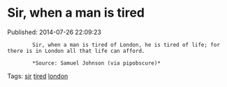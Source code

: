 
# Sir, when a man is tired 

Published: 2014-07-26 22:09:23


            
            Sir, when a man is tired of London, he is tired of life; for there is in London all that life can afford.

            *Source: Samuel Johnson (via pipobscure)*
            

Tags: [sir](tag-sir.md) [tired](tag-tired.md) [london](tag-london.md)
